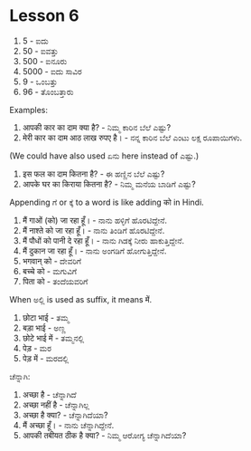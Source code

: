 # Lesson 6

1.  5 - ಐದು
2.  50 - ಐವತ್ತು
3.  500 - ಐನೂರು
4.  5000 - ಐದು ಸಾವಿರ
5.  9 - ಒಂಬತ್ತು
6.  96 - ತೊಂಬತ್ತಾರು

Examples:

1.  आपकी कार का दाम क्या है? - ನಿಮ್ಮ ಕಾರಿನ ಬೆಲೆ ಎಷ್ಟು?
2.  मेरी कार का दाम आठ लाख रुपए है। - ನನ್ನ ಕಾರಿನ ಬೆಲೆ ಎಂಟು ಲಕ್ಷ ರೂಪಾಯಿಗಳು.

(We could have also used ಏನು here instead of ಎಷ್ಟು.)

1.  इस फल का दाम कितना है? - ಈ ಹಣ್ಣಿನ ಬೆಲೆ ಎಷ್ಟು?
2.  आपके घर का किराया कितना है? - ನಿಮ್ಮ ಮನೆಯ ಬಾಡಿಗೆ ಎಷ್ಟು?

Appending ಗೆ or ಕ್ಕೆ to a word is like adding को in Hindi.

1.  मैं गाओं (को) जा रहा हूँ। - ನಾನು ಹಳ್ಳಿಗೆ ಹೊರಟಿದ್ದೇನೆ.
2.  मैं नाश्ते को जा रहा हूँ। - ನಾನು ತಿಂಡಿಗೆ ಹೊರಟಿದ್ದೇನೆ.
3.  मैं पौधों को पानी दे रहा हूँ। - ನಾನು ಗಿಡಕ್ಕೆ ನೀರು ಹಾಕುತ್ತಿದ್ದೇನೆ.
4.  मैं दुकान जा रहा हूँ। - ನಾನು ಅಂಗಡಿಗೆ ಹೋಗುತ್ತಿದ್ದೇನೆ.
5.  भगवान् को - ದೇವರಿಗೆ
6.  बच्चे को - ಮಗುವಿಗೆ
7.  पिता को - ತಂದೆಯವರಿಗೆ

When ಅಲ್ಲಿ is used as suffix, it means में.

1.  छोटा भाई - ತಮ್ಮ
2.  बड़ा भाई - ಅಣ್ಣ
3.  छोटे भाई में - ತಮ್ಮನಲ್ಲಿ
4.  पेड़ - ಮರ
5.  पेड़ में - ಮರದಲ್ಲಿ

ಚೆನ್ನಾಗಿ:

1.  अच्छा है - ಚೆನ್ನಾಗಿದೆ
2.  अच्छा नहीं है - ಚೆನ್ನಾಗಿಲ್ಲ
3.  अच्छा है क्या? - ಚೆನ್ನಾಗಿದೆಯಾ?
4.  मैं अच्छा हूँ। - ನಾನು ಚೆನ್ನಾಗಿದ್ದೇನೆ.
5.  आपकी तबीयत ठीक है क्या? - ನಿಮ್ಮ ಆರೋಗ್ಯ ಚೆನ್ನಾಗಿದೆಯಾ?

<script type="module" src="https://sharmaeklavya2.github.io/trin/trinUI.js?init=true&addCss=true"></script>